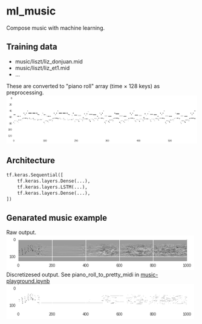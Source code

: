 # ml_music
Compose music with machine learning.

## Training data
* music/liszt/liz_donjuan.mid
* music/liszt/liz_et1.mid
* ...

These are converted to "piano roll" array (time × 128 keys) as preprocessing.
![Piano roll](images/piano_roll.png)

## Architecture
```
tf.keras.Sequential([
    tf.keras.layers.Dense(...),
    tf.keras.layers.LSTM(...),
    tf.keras.layers.Dense(...),
])
```

## Genarated music example
Raw output.
![Genarated music example](images/genarated_music_example.png)
Discretizesed output. See piano_roll_to_pretty_midi in [music-playground.ipynb](music-playground.ipynb)
![Generated music example (discretized)](images/genarated_music_example_midi.png)

